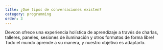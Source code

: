 ```yaml
---
title: ¿Qué tipos de conversaciones existen?
category: programming
order: 3
---
```


Devcon ofrece una experiencia holística de aprendizaje a través de charlas, talleres, paneles, sesiones de iluminación y otros formatos de forma libre! Todo el mundo aprende a su manera, y nuestro objetivo es adaptarlo.

